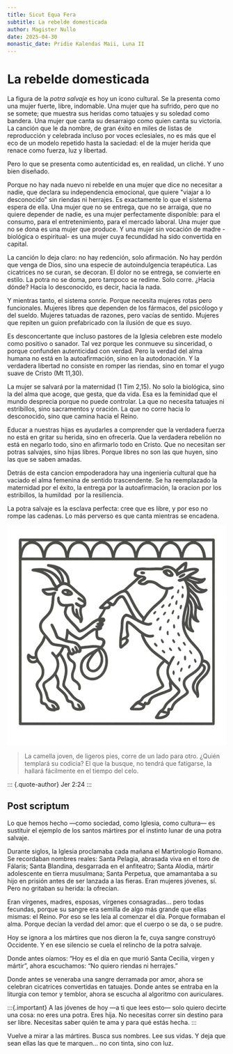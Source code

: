```yaml
---
title: Sicut Equa Fera
subtitle: La rebelde domesticada
author: Magister Nullo
date: 2025-04-30
monastic_date: Pridie Kalendas Maii, Luna II
---
```


# La rebelde domesticada

La figura de la _potra salvaje_ es hoy un icono cultural. Se la presenta como una mujer fuerte, libre, indomable. Una mujer que ha sufrido, pero que no se somete; que muestra sus heridas como tatuajes y su soledad como bandera. Una mujer que canta su desarraigo como quien canta su victoria. La canción que le da nombre, de gran éxito en miles de listas de reproducción y celebrada incluso por voces eclesiales, no es más que el eco de un modelo repetido hasta la saciedad: el de la mujer herida que renace como fuerza, luz y libertad.

Pero lo que se presenta como autenticidad es, en realidad, un cliché. Y uno bien diseñado.

Porque no hay nada nuevo ni rebelde en una mujer que dice no necesitar a nadie, que declara su independencia emocional, que quiere "viajar a lo desconocido" sin riendas ni herrajes. Es exactamente lo que el sistema espera de ella. Una mujer que no se entrega, que no se arraiga, que no quiere depender de nadie, es una mujer perfectamente disponible: para el consumo, para el entretenimiento, para el mercado laboral. Una mujer que no se dona es una mujer que produce. Y una mujer sin vocación de madre -biológica o espiritual- es una mujer cuya fecundidad ha sido convertida en capital.

La canción lo deja claro: no hay redención, solo afirmación. No hay perdón que venga de Dios, sino una especie de autoindulgencia terapéutica. Las cicatrices no se curan, se decoran. El dolor no se entrega, se convierte en estilo. La potra no se doma, pero tampoco se redime. Solo corre. ¿Hacia dónde? Hacia lo desconocido, es decir, hacia la nada.

Y mientras tanto, el sistema sonríe. Porque necesita mujeres rotas pero funcionales. Mujeres libres que dependen de los fármacos, del psicólogo y del sueldo. Mujeres tatuadas de razones, pero vacías de sentido. Mujeres que repiten un guion prefabricado con la ilusión de que es suyo.

Es desconcertante que incluso pastores de la Iglesia celebren este modelo como positivo o sanador. Tal vez porque les conmueve su sinceridad, o porque confunden autenticidad con verdad. Pero la verdad del alma humana no está en la autoafirmación, sino en la autodonación. Y la verdadera libertad no consiste en romper las riendas, sino en tomar el yugo suave de Cristo (Mt 11,30).

La mujer se salvará por la maternidad (1 Tim 2,15). No solo la biológica, sino la del alma que acoge, que gesta, que da vida. Esa es la feminidad que el mundo desprecia porque no puede controlar. La que no necesita tatuajes ni estribillos, sino sacramentos y oración. La que no corre hacia lo desconocido, sino que camina hacia el Reino.

Educar a nuestras hijas es ayudarles a comprender que la verdadera fuerza no está en gritar su herida, sino en ofrecerla. Que la verdadera rebelión no está en negarlo todo, sino en afirmarlo todo en Cristo. Que no necesitan ser potras salvajes, sino hijas libres. Porque libres no son las que huyen, sino las que se saben amadas.

Detrás de esta cancion empoderadora hay una ingeniería cultural que ha vaciado el alma femenina de sentido trascendente. Se ha reemplazado la maternidad por el éxito, la entrega por la autoafirmación, la oracion por los estribillos, la humildad  por la resiliencia.

La potra salvaje es la esclava perfecta: cree que es libre, y por eso no rompe las cadenas. Lo más perverso es que canta mientras se encadena.

![Diabolus Equam Domans](/assets/imagines/diabolus-domans.png)

> La camella joven, de ligeros pies, corre de un lado para otro. ¿Quién templará su codicia? El que la busque, no tendrá que fatigarse, la hallará fácilmente en el tiempo del celo.

::: {.quote-author}
Jer 2:24
:::

## Post scriptum

Lo que hemos hecho —como sociedad, como Iglesia, como cultura— es sustituir el ejemplo de los santos mártires por el instinto lunar de una potra salvaje.

Durante siglos, la Iglesia proclamaba cada mañana el Martirologio Romano. Se recordaban nombres reales: Santa Pelagia, abrasada viva en el toro de Fálaris; Santa Blandina, desgarrada en el anfiteatro; Santa Alodia, mártir adolescente en tierra musulmana; Santa Perpetua, que amamantaba a su hijo en prisión antes de ser lanzada a las fieras.
Eran mujeres jóvenes, sí. Pero no gritaban su herida: la ofrecían.

Eran vírgenes, madres, esposas, vírgenes consagradas… pero todas fecundas, porque su sangre era semilla de algo más grande que ellas mismas: el Reino.
Por eso se les leía al comenzar el día. Porque formaban el alma. Porque decían la verdad del amor: que el cuerpo o se da, o se pudre.

Hoy se ignora a los mártires que nos dieron la fe, cuya sangre construyó Occidente. Y en ese silencio se cuela el relincho de la potra salvaje.

Donde antes oíamos: “Hoy es el día en que murió Santa Cecilia, virgen y mártir”,
ahora escuchamos: “No quiero riendas ni herrajes.”

Donde antes se veneraba una sangre derramada por amor, ahora se celebran cicatrices convertidas en tatuajes.
Donde antes se entraba en la liturgia con temor y temblor, ahora se escucha al algoritmo con auriculares.

:::{.important}
A las jóvenes de hoy —a ti que lees esto— solo quiero decirte una cosa: no eres una potra. Eres hija.
No necesitas correr sin destino para ser libre. Necesitas saber quién te ama y para qué estás hecha.
:::

Vuelve a mirar a las mártires. Busca sus nombres. Lee sus vidas.
Y deja que sean ellas las que te marquen… no con tinta, sino con luz.
